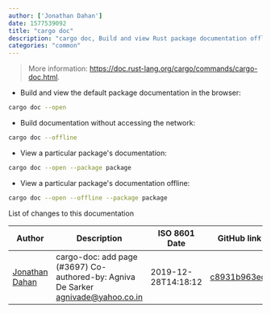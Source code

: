 ```yaml
---
author: ['Jonathan Dahan']
date: 1577539092
title: "cargo doc"
description: "cargo doc, Build and view Rust package documentation offline."
categories: "common"
---
```

> More information: <https://doc.rust-lang.org/cargo/commands/cargo-doc.html>.

- Build and view the default package documentation in the browser:

```bash
cargo doc --open
```

- Build documentation without accessing the network:

```bash
cargo doc --offline
```

- View a particular package's documentation:

```bash
cargo doc --open --package package
```

- View a particular package's documentation offline:

```bash
cargo doc --open --offline --package package
```
List of changes to this documentation


Author | Description | ISO 8601 Date | GitHub link
------|-----|-----|-----
[Jonathan Dahan](mailto:hi@jonathan.is) | cargo-doc: add page (#3697) Co-authored-by: Agniva De Sarker <agnivade@yahoo.co.in> | 2019-12-28T14:18:12 | [c8931b963edf](https://github.com/tldr-pages/tldr/commit/c8931b963edfeb64bb5bd58182d6e3c3d861aec8)

